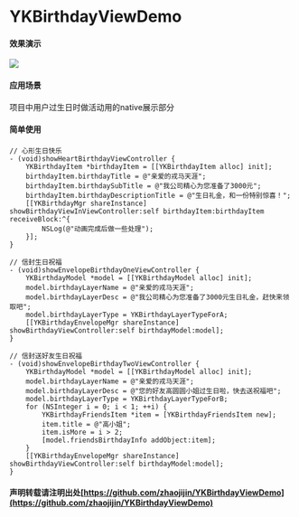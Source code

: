 # YKBirthdayViewDemo

#### 效果演示

![](https://github.com/zhaojijin/YKBirthdayViewDemo/blob/master/Birthday2.gif)

#### 应用场景

项目中用户过生日时做活动用的native展示部分

#### 简单使用

```
// 心形生日快乐
- (void)showHeartBirthdayViewController {
    YKBirthdayItem *birthdayItem = [[YKBirthdayItem alloc] init];
    birthdayItem.birthdayTitle = @"亲爱的戎马天涯";
    birthdayItem.birthdaySubTitle = @"我公司精心为您准备了3000元";
    birthdayItem.birthdayDescriptionTitle = @"生日礼金，和一份特别惊喜！";
    [[YKBirthdayMgr shareInstance] showBirthdayViewInViewController:self birthdayItem:birthdayItem receiveBlock:^{
        NSLog(@"动画完成后做一些处理");
    }];
}

// 信封生日祝福
- (void)showEnvelopeBirthdayOneViewController {
    YKBirthdayModel *model = [[YKBirthdayModel alloc] init];
    model.birthdayLayerName = @"亲爱的戎马天涯";
    model.birthdayLayerDesc = @"我公司精心为您准备了3000元生日礼金，赶快来领取吧";
    model.birthdayLayerType = YKBirthdayLayerTypeForA;
    [[YKBirthdayEnvelopeMgr shareInstance] showBirthdayViewController:self birthdayModel:model];
}

// 信封送好友生日祝福
- (void)showEnvelopeBirthdayTwoViewController {
    YKBirthdayModel *model = [[YKBirthdayModel alloc] init];
    model.birthdayLayerName = @"亲爱的戎马天涯";
    model.birthdayLayerDesc = @"您的好友高圆圆小姐过生日啦，快去送祝福吧";
    model.birthdayLayerType = YKBirthdayLayerTypeForB;
    for (NSInteger i = 0; i < 1; ++i) {
        YKBirthdayFriendsItem *item = [YKBirthdayFriendsItem new];
        item.title = @"高小姐";
        item.isMore = i > 2;
        [model.friendsBirthdayInfo addObject:item];
    }
    [[YKBirthdayEnvelopeMgr shareInstance] showBirthdayViewController:self birthdayModel:model];
}

```
#### 声明转载请注明出处[https://github.com/zhaojijin/YKBirthdayViewDemo](https://github.com/zhaojijin/YKBirthdayViewDemo)
 
